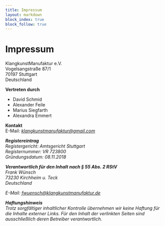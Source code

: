 ```yaml
---
title: Impressum
layout: markdown
block_index: true
block_follow: true
---
```


# Impressum

KlangkunstManufaktur e.V. \
Vogelsangstraße 87/1 \
70197 Stuttgart \
Deutschland 

**Vertreten durch**

- David Schmid
- Alexander Feile
- Marius Siegfarth
- Alexandra Emmert

**Kontakt** \
E-Mail: <em><a href="mailto:klangkunstmanufaktur@gmail.com">klangkunstmanufaktur@gmail.com<a /><em />

**Registereintrag** \
Registergericht: Amtsgericht Stuttgart \
Registernummer: VR 723800 \
Gründungsdatum: 08.11.2018

**Verantwortlich für den Inhalt nach § 55 Abs. 2 RStV** \
Frank Wünsch \
73230 Kirchheim u. Teck \
Deutschland

E-Mail: <em><a href="mailto:fwuensch@klangkunstmanufaktur.de?subject=Feedback%20zur%20KlangkunstManufaktur%20e.V.%20Website">fwuensch@klangkunstmanufaktur.de<a /><em />

**Haftungshinweis** \
Trotz sorgfältiger inhaltlicher Kontrolle übernehmen wir keine Haftung für die Inhalte externer Links. Für den Inhalt der verlinkten Seiten sind ausschließlich deren Betreiber verantwortlich.
